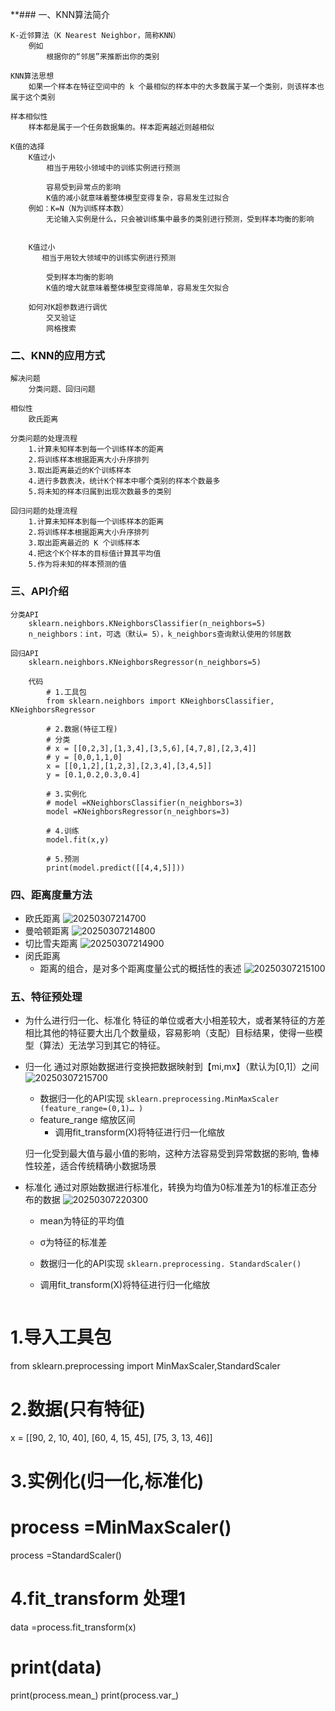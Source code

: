 **### 一、KNN算法简介

```text
K-近邻算法（K Nearest Neighbor，简称KNN）
    例如
        根据你的“邻居”来推断出你的类别

KNN算法思想
    如果一个样本在特征空间中的 k 个最相似的样本中的大多数属于某一个类别，则该样本也属于这个类别
    
样本相似性
    样本都是属于一个任务数据集的。样本距离越近则越相似
    
K值的选择
    K值过小
        相当于用较小领域中的训练实例进行预测
        
        容易受到异常点的影响
        K值的减小就意味着整体模型变得复杂，容易发生过拟合
    例如：K=N（N为训练样本数）
        无论输入实例是什么，只会被训练集中最多的类别进行预测，受到样本均衡的影响
    
    
    K值过小
       相当于用较大领域中的训练实例进行预测
    
        受到样本均衡的影响
        K值的增大就意味着整体模型变得简单，容易发生欠拟合
    
    如何对K超参数进行调优
        交叉验证
        网格搜索
```

### 二、KNN的应用方式

```text
解决问题
    分类问题、回归问题

相似性
    欧氏距离

分类问题的处理流程
    1.计算未知样本到每一个训练样本的距离
    2.将训练样本根据距离大小升序排列
    3.取出距离最近的K个训练样本
    4.进行多数表决，统计K个样本中哪个类别的样本个数最多
    5.将未知的样本归属到出现次数最多的类别
    
回归问题的处理流程
    1.计算未知样本到每一个训练样本的距离
    2.将训练样本根据距离大小升序排列
    3.取出距离最近的 K 个训练样本
    4.把这个K个样本的目标值计算其平均值
    5.作为将未知的样本预测的值
```

### 三、API介绍

```text
分类API
    sklearn.neighbors.KNeighborsClassifier(n_neighbors=5)
    n_neighbors：int，可选（默认= 5），k_neighbors查询默认使用的邻居数
     
回归API
    sklearn.neighbors.KNeighborsRegressor(n_neighbors=5)
    
    代码
        # 1.工具包
        from sklearn.neighbors import KNeighborsClassifier, KNeighborsRegressor

        # 2.数据(特征工程)
        # 分类
        # x = [[0,2,3],[1,3,4],[3,5,6],[4,7,8],[2,3,4]]
        # y = [0,0,1,1,0]
        x = [[0,1,2],[1,2,3],[2,3,4],[3,4,5]]
        y = [0.1,0.2,0.3,0.4]

        # 3.实例化
        # model =KNeighborsClassifier(n_neighbors=3)
        model =KNeighborsRegressor(n_neighbors=3)

        # 4.训练
        model.fit(x,y)

        # 5.预测
        print(model.predict([[4,4,5]])) 
```

### 四、距离度量方法

- 欧氏距离
  ![20250307214700](assets/20250307214700.png)
- 曼哈顿距离
  ![20250307214800](assets/20250307214800.png)
- 切比雪夫距离
  ![20250307214900](assets/20250307214900.png)
- 闵氏距离
    - 距离的组合，是对多个距离度量公式的概括性的表述
      ![20250307215100](assets/20250307215100.png)

### 五、特征预处理

- 为什么进行归一化、标准化
  特征的单位或者大小相差较大，或者某特征的方差相比其他的特征要大出几个数量级，容易影响（支配）目标结果，使得一些模型（算法）无法学习到其它的特征。
- 归一化
  通过对原始数据进行变换把数据映射到【mi,mx】（默认为[0,1]）之间
  ![20250307215700](assets/20250307215700.png)
    - 数据归一化的API实现
      `sklearn.preprocessing.MinMaxScaler (feature_range=(0,1)… )`
    - feature_range 缩放区间
        - 调用fit_transform(X)将特征进行归一化缩放

  归一化受到最大值与最小值的影响，这种方法容易受到异常数据的影响, 鲁棒性较差，适合传统精确小数据场景
- 标准化
  通过对原始数据进行标准化，转换为均值为0标准差为1的标准正态分布的数据
  ![20250307220300](assets/20250307220300.png)
    - mean为特征的平均值
    - σ为特征的标准差

  - 数据归一化的API实现
    `sklearn.preprocessing. StandardScaler()`
  - 调用fit_transform(X)将特征进行归一化缩放
    ```python
# 1.导入工具包
from sklearn.preprocessing import MinMaxScaler,StandardScaler

# 2.数据(只有特征)
x = [[90, 2, 10, 40], [60, 4, 15, 45], [75, 3, 13, 46]]

# 3.实例化(归一化,标准化)
# process =MinMaxScaler()
process =StandardScaler()

# 4.fit_transform 处理1
data =process.fit_transform(x)
# print(data)

print(process.mean_)
print(process.var_)
```



